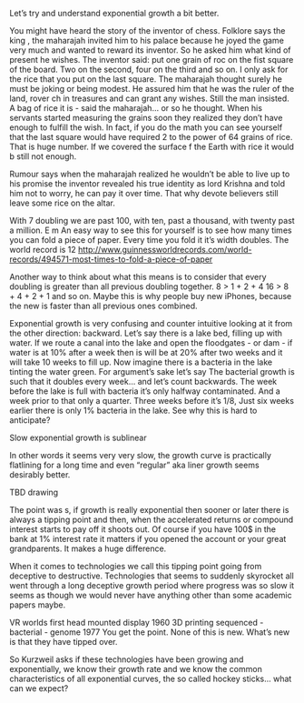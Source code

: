 Let’s try and understand exponential growth a bit better.

You might have heard the story of the inventor of chess. Folklore says the king , the maharajah invited him to his palace because he joyed the game very much and wanted to reward its inventor. So he asked him what kind of present he wishes.
The inventor said: put one grain of roc on the fist square of the board. Two on the second, four on the third and so on. I only ask for the rice that you put on the last square.
The maharajah thought surely he must be joking or being modest. He assured him that he was the ruler of the land, rover ch in treasures and can grant any wishes. Still the man insisted.
A bag of rice it is - said the maharajah... or so he thought. When his servants started measuring the grains soon they realized they don’t have enough to fulfill the wish.
In fact, if you do the math you can see yourself that the last square would have required 2 to the power of 64 grains of rice.
That is huge number. If we covered the surface f the Earth with rice it would b still not enough.

Rumour says when the maharajah realized he wouldn’t be able to live up to his promise the inventor revealed his true identity as lord Krishna and told him not to worry, he can pay it over time. That why devote believers still leave some rice on the altar.

With 7 doubling we are past 100, with ten, past a thousand, with twenty past a million.
E m
An easy way to see this for yourself is to see how many times you can fold a piece of paper. Every time you fold it it’s width doubles. The world record is 12
http://www.guinnessworldrecords.com/world-records/494571-most-times-to-fold-a-piece-of-paper

Another way to think about what this means is to consider that every doubling is greater than all previous doubling together.
8 > 1 + 2 + 4
16 > 8 + 4 + 2 + 1
and so on.
Maybe this is why people buy new iPhones, because the new is faster than all previous ones combined.

Exponential growth is very confusing and counter intuitive looking at it from the other direction: backward.
Let’s say there is a lake bed, filling up with water.
If we route a canal into the lake and open the floodgates - or dam - if water is at 10% after a week then is will be at 20% after two weeks and it will take 10 weeks to fill up.
Now imagine there is a bacteria in the lake tinting the water green. For argument’s sake let’s say The bacterial growth is such that it doubles every week... and let’s count backwards.
The week before the lake is full with bacteria it’s only halfway contaminated. And a week prior to that only a quarter. Three weeks before it’s 1/8, 
Just six weeks earlier there is only 1% bacteria in the lake. See why this is hard to anticipate?

Slow exponential growth is sublinear 

In other words it seems very very slow, the growth curve is practically flatlining for a long time and even “regular” aka liner growth seems desirably better.

TBD drawing 

The point was s, if growth is really exponential then sooner or later there is always a tipping point and then, when the accelerated returns or compound interest starts to pay off it shoots out.
Of course if you have 100$ in the bank at 1% interest rate it matters if you opened the account or your great grandparents. It makes a huge difference.

When it comes to technologies we call this tipping point going from deceptive to destructive.
Technologies that seems to suddenly skyrocket all went through a long deceptive growth period where progress was so slow it seems as though we would never have anything other than some academic papers maybe.

VR 
worlds first head mounted display 1960
3D printing sequenced - bacterial - genome 1977
You get the point. None of this is new. What’s new is that they have tipped over.

So Kurzweil asks if these technologies have been growing and exponentially, we know their growth rate and we know the common characteristics of all exponential curves, the so called hockey sticks... what can we expect?


 


